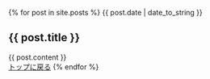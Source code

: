 {% for post in site.posts %}
<span>
  {{ post.date | date_to_string }}
</span>
<h2>
  {{ post.title }}
</h2>
<div>
  {{ post.content }}
</div>
<span>
  <a href="{{ '/' | relative_url }}">トップに戻る</a>
</span>
{% endfor %}
